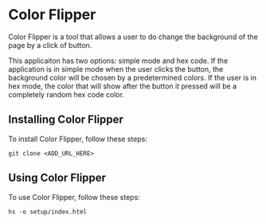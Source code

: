 # Color Flipper

<!-- ![GitHub repo size](https://img.shields.io/github/repo-size/scottydocs/README-template.md) -->
<!-- ![GitHub contributors](https://img.shields.io/github/contributors/scottydocs/README-template.md) -->
<!-- ![GitHub stars](https://img.shields.io/github/stars/scottydocs/README-template.md?style=social) -->
<!-- ![GitHub forks](https://img.shields.io/github/forks/scottydocs/README-template.md?style=social) -->

Color Flipper is a tool that allows a user to do change the background of the page by a click of button.

This applicaiton has two options: simple mode and hex code. If the application is in simple mode when the user clicks the button, the background color will be chosen by a predetermined colors. If the user is in hex mode, the color that will show after the button it pressed will be a completely random hex code color.

## Installing Color Flipper

To install Color Flipper, follow these steps:

```
git clone <ADD_URL_HERE>
```

## Using Color Flipper

To use Color Flipper, follow these steps:

```shell
hs -o setup/index.html
```